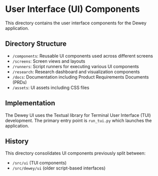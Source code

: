 # User Interface (UI) Components

This directory contains the user interface components for the Dewey application.

## Directory Structure

- `/components`: Reusable UI components used across different screens
- `/screens`: Screen views and layouts
- `/runners`: Script runners for executing various UI components
- `/research`: Research dashboard and visualization components
- `/docs`: Documentation including Product Requirements Documents (PRDs)
- `/assets`: UI assets including CSS files

## Implementation

The Dewey UI uses the Textual library for Terminal User Interface (TUI) development.
The primary entry point is `run_tui.py` which launches the application.

## History

This directory consolidates UI components previously split between:
- `/src/ui` (TUI components)
- `/src/dewey/ui` (older script-based interfaces)
